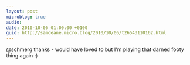 ```yaml
---
layout: post
microblog: true
audio: 
date: 2010-10-06 01:00:00 +0100
guid: http://samdeane.micro.blog/2010/10/06/t26543110162.html
---
```

@schmerg thanks - would have loved to but I'm playing that darned footy thing again :)
